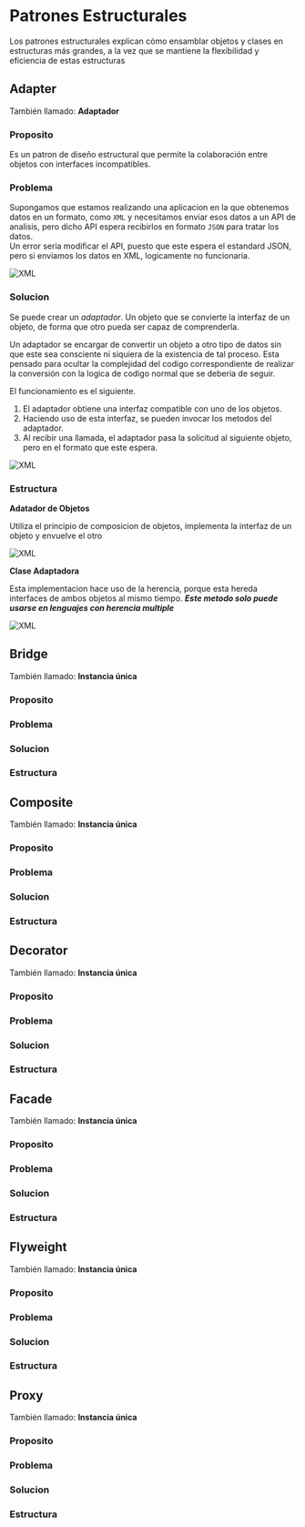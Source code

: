 # Patrones Estructurales
Los patrones estructurales explican cómo ensamblar objetos y clases en estructuras más grandes, a la vez que se mantiene la flexibilidad y eficiencia de estas estructuras

## Adapter
También llamado: **Adaptador**

### Proposito

Es un patron de diseño estructural que permite la colaboración entre objetos con interfaces incompatibles.

### Problema

Supongamos que estamos realizando una aplicacion en la que obtenemos datos en un formato, como `XML` y necesitamos enviar esos datos a un API de analisis, pero dicho API espera recibirlos en formato `JSON` para tratar los datos.  
Un error seria modificar el API, puesto que este espera el estandard JSON, pero si enviamos los datos en XML, logicamente no funcionaria.

![XML](../img/PatronEstructural/Adapter/Adapter1.png)

### Solucion

Se puede crear un *adaptador*. Un objeto que se convierte la interfaz de un objeto, de forma que otro pueda ser capaz de comprenderla.

Un adaptador se encargar de convertir un objeto a otro tipo de datos sin que este sea consciente ni siquiera de la existencia de tal proceso. Esta pensado para ocultar la complejidad del codigo correspondiente de realizar la conversión con la logica de codigo normal que se deberia de seguir.

El funcionamiento es el siguiente.

1. El adaptador obtiene una interfaz compatible con uno de los objetos.
2. Haciendo uso de esta interfaz, se pueden invocar los metodos del adaptador.
3. Al recibir una llamada, el adaptador pasa la solicitud al siguiente objeto, pero en el formato que este espera.


![XML](../img/PatronEstructural/Adapter/Adapter2.png)


### Estructura

**Adatador de Objetos**

Utiliza el principio de composicion de objetos, implementa la interfaz de un objeto y envuelve el otro

![XML](../img/PatronEstructural/Adapter/AdapterEstructura1.png)


**Clase Adaptadora**

Esta implementacion hace uso de la herencia, porque esta hereda interfaces de ambos objetos al mismo tiempo. ***Este metodo solo puede usarse en lenguajes con herencia multiple***

![XML](../img/PatronEstructural/Adapter/AdapterEstructura2.png)

## Bridge
También llamado: **Instancia única**

### Proposito



### Problema



### Solucion



### Estructura



## Composite
También llamado: **Instancia única**

### Proposito



### Problema



### Solucion



### Estructura



## Decorator
También llamado: **Instancia única**

### Proposito



### Problema



### Solucion



### Estructura



## Facade
También llamado: **Instancia única**

### Proposito



### Problema



### Solucion



### Estructura



## Flyweight
También llamado: **Instancia única**

### Proposito



### Problema



### Solucion



### Estructura



## Proxy
También llamado: **Instancia única**

### Proposito



### Problema



### Solucion



### Estructura




